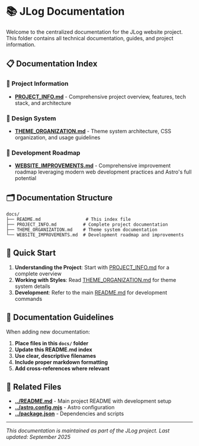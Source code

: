 # 📚 JLog Documentation

Welcome to the centralized documentation for the JLog website project. This folder contains all technical documentation, guides, and project information.

## 📋 Documentation Index

### 📖 Project Information
- **[PROJECT_INFO.md](./PROJECT_INFO.md)** - Comprehensive project overview, features, tech stack, and architecture

### 🎨 Design System
- **[THEME_ORGANIZATION.md](./THEME_ORGANIZATION.md)** - Theme system architecture, CSS organization, and usage guidelines

### 🚀 Development Roadmap
- **[WEBSITE_IMPROVEMENTS.md](./WEBSITE_IMPROVEMENTS.md)** - Comprehensive improvement roadmap leveraging modern web development practices and Astro's full potential

## 🗂️ Documentation Structure

```
docs/
├── README.md                 # This index file
├── PROJECT_INFO.md          # Complete project documentation
├── THEME_ORGANIZATION.md    # Theme system documentation
└── WEBSITE_IMPROVEMENTS.md  # Development roadmap and improvements
```

## 🚀 Quick Start

1. **Understanding the Project**: Start with [PROJECT_INFO.md](./PROJECT_INFO.md) for a complete overview
2. **Working with Styles**: Read [THEME_ORGANIZATION.md](./THEME_ORGANIZATION.md) for theme system details
3. **Development**: Refer to the main [README.md](../README.md) for development commands

## 📝 Documentation Guidelines

When adding new documentation:

1. **Place files in this `docs/` folder**
2. **Update this README.md index**
3. **Use clear, descriptive filenames**
4. **Include proper markdown formatting**
5. **Add cross-references where relevant**

## 🔗 Related Files

- **[../README.md](../README.md)** - Main project README with development setup
- **[../astro.config.mjs](../astro.config.mjs)** - Astro configuration
- **[../package.json](../package.json)** - Dependencies and scripts

---

*This documentation is maintained as part of the JLog project. Last updated: September 2025*
